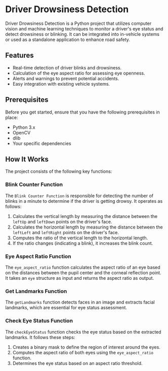 # Driver Drowsiness Detection

Driver Drowsiness Detection is a Python project that utilizes computer vision and machine learning techniques to monitor a driver's eye status and detect drowsiness or blinking. It can be integrated into in-vehicle systems or used as a standalone application to enhance road safety.

## Features

- Real-time detection of driver blinks and drowsiness.
- Calculation of the eye aspect ratio for assessing eye openness.
- Alerts and warnings to prevent potential accidents.
- Easy integration with existing vehicle systems.

## Prerequisites

Before you get started, ensure that you have the following prerequisites in place:

- Python 3.x
- OpenCV
- dlib
- Your specific dependencies

## How It Works

The project consists of the following key functions:

### Blink Counter Function

The `Blink Counter Function` is responsible for detecting the number of blinks in a minute to determine if the driver is getting drowsy. It operates as follows:

1. Calculates the vertical length by measuring the distance between the `leftUp` and `leftDown` points on the driver's face.
2. Calculates the horizontal length by measuring the distance between the `leftLeft` and `leftRight` points on the driver's face.
3. Computes the ratio of the vertical length to the horizontal length.
4. If the ratio changes (indicating a blink), it increases the blink count.

### Eye Aspect Ratio Function

The `eye_aspect_ratio` function calculates the aspect ratio of an eye based on the distances between the pupil center and the corneal reflection point. It takes an `eye` structure as input and returns the aspect ratio as output.

### Get Landmarks Function

The `getLandmarks` function detects faces in an image and extracts facial landmarks, which are essential for eye status assessment.

### Check Eye Status Function

The `checkEyeStatus` function checks the eye status based on the extracted landmarks. It follows these steps:

1. Creates a binary mask to define the region of interest around the eyes.
2. Computes the aspect ratio of both eyes using the `eye_aspect_ratio` function.
3. Determines the eye status based on an aspect ratio threshold.

